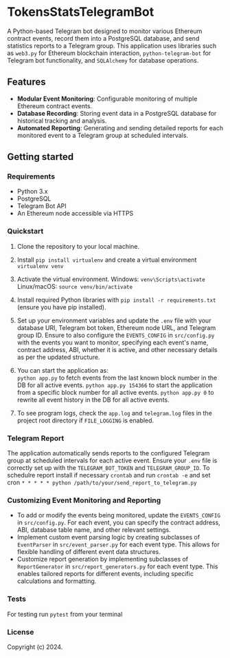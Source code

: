 # TokensStatsTelegramBot

A Python-based Telegram bot designed to monitor various Ethereum contract events, record them into a PostgreSQL database, and send statistics reports to a Telegram group. This application uses libraries such as `web3.py` for Ethereum blockchain interaction, `python-telegram-bot` for Telegram bot functionality, and `SQLAlchemy` for database operations.

## Features

- **Modular Event Monitoring**: Configurable monitoring of multiple Ethereum contract events.
- **Database Recording**: Storing event data in a PostgreSQL database for historical tracking and analysis.
- **Automated Reporting**: Generating and sending detailed reports for each monitored event to a Telegram group at scheduled intervals.

## Getting started

### Requirements

- Python 3.x
- PostgreSQL
- Telegram Bot API
- An Ethereum node accessible via HTTPS

### Quickstart

1. Clone the repository to your local machine.
2. Install `pip install virtualenv` and create a virtual environment `virtualenv venv`
3. Activate the virtual environment. Windows: `venv\Scripts\activate` Linux/macOS: `source venv/bin/activate`
4. Install required Python libraries with `pip install -r requirements.txt` (ensure you have pip installed).
5. Set up your environment variables and update the `.env` file with your database URI, Telegram bot token, Ethereum node URL, and Telegram group ID. Ensure to also configure the `EVENTS_CONFIG` in `src/config.py` with the events you want to monitor, specifying each event's name, contract address, ABI, whether it is active, and other necessary details as per the updated structure.

6. You can start the application as:  
   `python app.py` to fetch events from the last known block number in the DB for all active events.
   `python app.py 154366` to start the application from a specific block number for all active events.
   `python app.py 0` to rewrite all event history in the DB for all active events.
7. To see program logs, check the `app.log` and `telegram.log` files in the project root directory if `FILE_LOGGING` is enabled.

### Telegram Report

The application automatically sends reports to the configured Telegram group at scheduled intervals for each active event. Ensure your `.env` file is correctly set up with the `TELEGRAM_BOT_TOKEN` and `TELEGRAM_GROUP_ID`.
To schedulre report install if necessary `crontab` and run `crontab -e` and set cron `* * * * * python /path/to/your/send_report_to_telegram.py`

### Customizing Event Monitoring and Reporting

- To add or modify the events being monitored, update the `EVENTS_CONFIG` in `src/config.py`. For each event, you can specify the contract address, ABI, database table name, and other relevant settings.
- Implement custom event parsing logic by creating subclasses of `EventParser` in `src/event_parser.py` for each event type. This allows for flexible handling of different event data structures.
- Customize report generation by implementing subclasses of `ReportGenerator` in `src/report_generators.py` for each event type. This enables tailored reports for different events, including specific calculations and formatting.

### Tests

For testing run `pytest` from your terminal

### License

Copyright (c) 2024.
